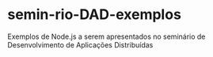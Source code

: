 # semin-rio-DAD-exemplos
Exemplos de Node.js a serem apresentados no seminário de Desenvolvimento de Aplicações Distribuídas
